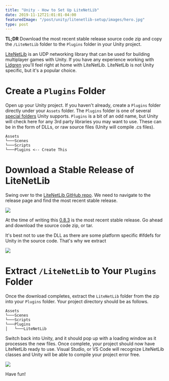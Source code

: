 ```yaml
---
title: "Unity - How to Set Up LiteNetLib"
date: 2019-11-12T21:01:01-04:00
featuredImage: "/post/unity/litenetlib-setup/images/hero.jpg"
type: post
---
```


**TL;DR** Download the most recent stable release source code zip and copy the `/LiteNetLib` folder to the `Plugins` folder in your Unity project.

[LiteNetLib](https://github.com/RevenantX/LiteNetLib) is an UDP networking library that can be used for building multiplayer games with Unity. If you have any experience working with [Lidgren](https://github.com/lidgren/lidgren-network-gen3) you'll feel right at home with LiteNetLib. LiteNetLib is not Unity specific, but it's a popular choice.

# Create a `Plugins` Folder

Open up your Unity project. If you haven't already, create a `Plugins` folder directly under your `Assets` folder. The `Plugins` folder is one of several [special folders](https://docs.unity3d.com/Manual/SpecialFolders.html) Unity supports. `Plugins` is a bit of an odd name, but Unity will check here for any 3rd party libraries you may want to use. These can be in the form of DLLs, or raw source files (Unity will compile .cs files).

```
Assets
└───Scenes
└───Scripts
└───Plugins <-- Create This
```

# Download a Stable Release of LiteNetLib

Swing over to the [LiteNetLib GitHub repo](https://github.com/RevenantX/LiteNetLib). We need to navigate to the release page and find the most recent stable release.

![](images/1.png)

At the time of writing this [0.8.3](https://github.com/RevenantX/LiteNetLib/releases/tag/v0.8.3) is the most recent stable release. Go ahead and download the source code zip, or tar.

It's best not to use the DLL as there are some platform specific #ifdefs for Unity in the source code. That's why we extract

![](images/2.png)

# Extract `/LiteNetLib` to Your `Plugins` Folder

Once the download completes, extract the `LiteNetLib` folder from the zip into your `Plugins` folder. Your project directory should be as follows.

```
Assets
└───Scenes
└───Scripts
└───Plugins
│   └───LiteNetLib
```

Switch back into Unity, and it should pop up with a loading window as it processes the new files. Once complete, your project should now have LiteNetLib ready to use. Visual Studio, or VS Code will recognize LiteNetLib classes and Unity will be able to compile your project error free.

![](images/3.png)

Have fun!
